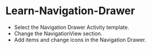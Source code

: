 # Learn-Navigation-Drawer

- Select the Navigation Drawer Activity template.
- Change the NavigationView section.
- Add items and change icons in the Navigation Drawer.
